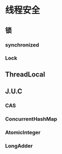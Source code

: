 # 线程安全

## 锁

### synchronized

### Lock

## ThreadLocal

## J.U.C

### CAS

### ConcurrentHashMap

### AtomicInteger

### LongAdder

